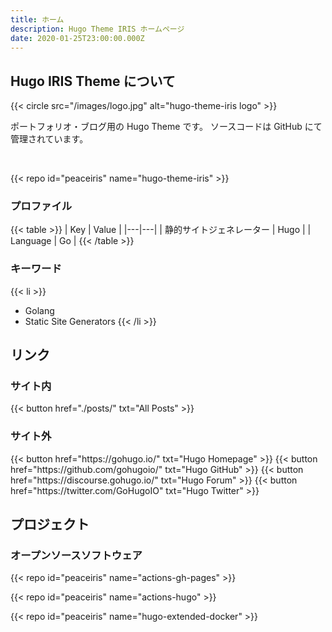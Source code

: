 ```yaml
---
title: ホーム
description: Hugo Theme IRIS ホームページ
date: 2020-01-25T23:00:00.000Z
---
```




## Hugo IRIS Theme について

{{< circle src="/images/logo.jpg" alt="hugo-theme-iris logo" >}}

ポートフォリオ・ブログ用の Hugo Theme です。
ソースコードは GitHub にて管理されています。

<br>

{{< repo id="peaceiris" name="hugo-theme-iris" >}}

### プロファイル

{{< table >}}
| Key | Value |
|---|---|
| 静的サイトジェネレーター | Hugo |
| Language | Go |
{{< /table >}}

### キーワード

{{< li >}}
- Golang
- Static Site Generators
{{< /li >}}



## リンク

### サイト内

<div class="buttons">
  {{< button href="./posts/" txt="All Posts" >}}
</div>

### サイト外

<div class="buttons">
  {{< button href="https://gohugo.io/" txt="Hugo Homepage" >}}
  {{< button href="https://github.com/gohugoio/" txt="Hugo GitHub" >}}
  {{< button href="https://discourse.gohugo.io/" txt="Hugo Forum" >}}
  {{< button href="https://twitter.com/GoHugoIO" txt="Hugo Twitter" >}}
</div>



## プロジェクト

### オープンソースソフトウェア

{{< repo id="peaceiris" name="actions-gh-pages" >}}

{{< repo id="peaceiris" name="actions-hugo" >}}

{{< repo id="peaceiris" name="hugo-extended-docker" >}}




<!-- Internal References -->
<!-- External References -->

